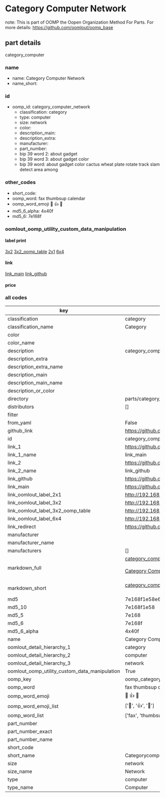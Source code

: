 # Category Computer Network  

note: This is part of OOMP the Oopen Organization Method For Parts. For more details: https://github.com/oomlout/oomp_base

##  part details
  



category_computer



### name
* name: Category Computer Network
* name_short: 
### id
* oomp_id: category_computer_network
  * classification: category
  * type: computer
  * size: network
  * color: 
  * description_main: 
  * description_extra: 
  * manufacturer: 
  * part_number: 
  * bip 39 word 2: about gadget
  * bip 39 word 3: about gadget color
  * bip 39 word: about gadget color cactus wheat plate rotate track slam detect area among

### other_codes
* short_code: 
* oomp_word: fax thumbsup calendar
* oomp_word_emoji :fax: :thumbsup: :calendar:
* md5_6_alpha: 4x40f
* md5_6: 7e168f






### oomlout_oomp_utility_custom_data_manipulation
#### label print
[3x2](http://192.168.1.245:1112/?label=oomp%204x40f)
[3x2_oomp_table](http://192.168.1.108:1112/?label=oomp%204x40f)
[2x1](http://192.168.1.242:1112/?label=oomp%204x40f)
[6x4](http://192.168.1.55:1112/?label=oomp%204x40f)    

#### link

[link_main](https://github.com/oomlout/oomlout_oomp_version_1_messy/tree/main/parts/category_computer_network) [link_github](https://github.com/oomlout/oomlout_oomp_version_1_messy/tree/main/parts/category_computer_network)                             

#### price







### all codes 
| key | value |  
| --- | --- |  
| classification | category |  
| classification_name | Category |  
| color |  |  
| color_name |  |  
| description | category_computer |  
| description_extra |  |  
| description_extra_name |  |  
| description_main |  |  
| description_main_name |  |  
| description_or_color |   |  
| directory | parts/category_computer_network |  
| distributors | [] |  
| filter |  |  
| from_yaml | False |  
| github_link | https://github.com/oomlout/oomlout_oomp_part_src/tree/main/parts/category_computer_network |  
| id | category_computer_network |  
| link_1 | https://github.com/oomlout/oomlout_oomp_version_1_messy/tree/main/parts/category_computer_network |  
| link_1_name | link_main |  
| link_2 | https://github.com/oomlout/oomlout_oomp_version_1_messy/tree/main/parts/category_computer_network |  
| link_2_name | link_github |  
| link_github | https://github.com/oomlout/oomlout_oomp_version_1_messy/tree/main/parts/category_computer_network |  
| link_main | https://github.com/oomlout/oomlout_oomp_version_1_messy/tree/main/parts/category_computer_network |  
| link_oomlout_label_2x1 | http://192.168.1.242:1112/?label=oomp%204x40f |  
| link_oomlout_label_3x2 | http://192.168.1.245:1112/?label=oomp%204x40f |  
| link_oomlout_label_3x2_oomp_table | http://192.168.1.108:1112/?label=oomp%204x40f |  
| link_oomlout_label_6x4 | http://192.168.1.55:1112/?label=oomp%204x40f |  
| link_redirect | https://github.com/oomlout/oomlout_oomp_version_1_messy/tree/main/parts/category_computer_network |  
| manufacturer |  |  
| manufacturer_name |  |  
| manufacturers | [] |  
| markdown_full | [category_computer_network](none)<br>[](none)<br>[Category Computer Network](none)<br><br> |  
| markdown_short | [category_computer_network](none)<br><br> |  
| md5 | 7e168f1e58e6978698fcf2005b57a803 |  
| md5_10 | 7e168f1e58 |  
| md5_5 | 7e168 |  
| md5_6 | 7e168f |  
| md5_6_alpha | 4x40f |  
| name | Category Computer Network |  
| oomlout_detail_hierarchy_1 | category |  
| oomlout_detail_hierarchy_2 | computer |  
| oomlout_detail_hierarchy_3 | network |  
| oomlout_oomp_utility_custom_data_manipulation | True |  
| oomp_key | oomp_category_computer_network |  
| oomp_word | fax thumbsup calendar |  
| oomp_word_emoji | :fax: :thumbsup: :calendar: |  
| oomp_word_emoji_list | [':fax:', ':thumbsup:', ':calendar:'] |  
| oomp_word_list | ['fax', 'thumbsup', 'calendar'] |  
| part_number |  |  
| part_number_exact |  |  
| part_number_name |  |  
| short_code |  |  
| short_name | Categorycomputer |  
| size | network |  
| size_name | Network |  
| type | computer |  
| type_name | Computer |  
